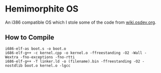 # Hemimorphite OS
An i386 compatible OS which I stole some of the code from [wiki.osdev.org](wiki.osdev.org "wiki.osdev.org").
## How to Compile
``` 
i686-elf-as boot.s -o boot.o
i686-elf-g++ -c kernel.cpp -o kernel.o -ffreestanding -O2 -Wall -Wextra -fno-exceptions -fno-rtti
i686-elf-g++ -T linker.ld -o (filename).bin -ffreestanding -O2 -nostdlib boot.o kernel.o -lgcc
```